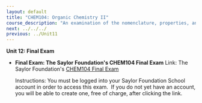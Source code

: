 ```yaml
---
layout: default
title: "CHEM104: Organic Chemistry II"
course_description: "An examination of the nomenclature, properties, and reactivity of ethers and epoxides, thiols and sulfides, conjugated dienes, benzene and other aromatic compounds, amines, aldehydes and ketones, carboxylic acids, carboxylic acid derivatives, and enols and enolates."
next: ../../../
previous: ../Unit11
---
```

**Unit 12: Final Exam** <span id="12"></span> 
-   **Final Exam: The Saylor Foundation's CHEM104 Final Exam**
    Link: The Saylor Foundation's [CHEM104 Final
    Exam](http://school.saylor.org/mod/quiz/view.php?id=1112)  
      
     Instructions: You must be logged into your Saylor Foundation School
    account in order to access this exam.  If you do not yet have an
    account, you will be able to create one, free of charge, after
    clicking the link. 


